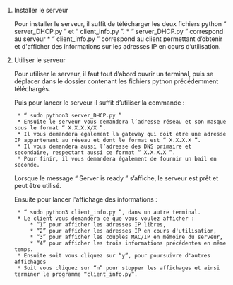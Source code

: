 ﻿1. Installer le serveur

	Pour installer le serveur, il suffit de télécharger les deux fichiers python “ server_DHCP.py ” et “ client_info.py ”.
		* “ server_DHCP.py ” correspond au serveur
		* “ client_info.py ” correspond au client permettant d’obtenir et d'afficher des informations sur les adresses IP en cours d’utilisation.


2. Utiliser le serveur

	Pour utiliser le serveur, il faut tout d’abord ouvrir un terminal, 
	puis se déplacer dans le dossier contenant les fichiers python précédemment téléchargés.

	Puis pour lancer le serveur il suffit d’utiliser la commande :

		* “ sudo python3 server_DHCP.py ”
		* Ensuite le serveur vous demandera l’adresse réseau et son masque sous le format “ X.X.X.X/X ”.
		* Il vous demandera également la gateway qui doit être une adresse IP appartenant au réseau et dont le format est “ X.X.X.X ”.
		* Il vous demandera aussi l’adresse des DNS primaire et secondaire, respectant aussi ce format “ X.X.X.X ”.
		* Pour finir, il vous demandera également de fournir un bail en seconde.

	Lorsque le message “ Server is ready ” s’affiche, le serveur est prêt et peut être utilisé.

	Ensuite pour lancer l'affichage des informations :

		* “ sudo python3 client_info.py ”, dans un autre terminal.
		* Le client vous demandera ce que vous voulez afficher :
			* “1” pour afficher les adresses IP libres,
			* “2” pour afficher les adresses IP en cours d'utilisation,
			* “3” pour afficher les couples MAC/IP en mémoire du serveur,
			* “4” pour afficher les trois informations précédentes en même temps.
		* Ensuite soit vous cliquez sur “y”, pour poursuivre d'autres affichages
		* Soit vous cliquez sur “n” pour stopper les affichages et ainsi terminer le programme “client_info.py”.

